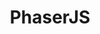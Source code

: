 ---
title: "PhaserJS"
permalink: /phaserjs
layout: list
category: list
displayTag: phaserjs
weight: 4
---